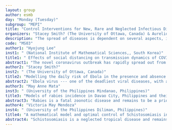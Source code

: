 ```yaml
---
layout: group
author: esmb
day: "Monday (Tuesday)"
subgroup: "MEPI"
title: "Control Interventions for New, Rare and Neglected Infectious Diseases"
organizers: "Stacey Smith? (The University of Ottawa, Canada) & Aurelio A. de los Reyes V (University of the Philippines Diliman)"
description: "The spread of diseases is dependent on several aspects, including the infectious source or agent, susceptible reservoirs and modes of transmission. These factors influence model development describing the disease dynamics. Thus, suitable models should be built, calibrated and adapted to a specific infectious diseases. Correspondingly, appropriate interventions should be identified to curb the spread of the disease. This symposium presents infectious disease models for new (COVID-19), rare (ebola) and neglected tropical diseases (rabies and schistosomiasis) and suggests policies to control the disease."
code: "MS03"
author1: "Hyojung Lee"
inst1: " (National Institute of Mathematical Sciences,, South Korea)"
title1: " Effects of social distancing on transmission dynamics of COVID19 in Republic of Korea"
abstract1: "The novel coronavirus outbreak has rapidly spread out from Wuhan, Hubei Province, China to other countries since December, 2019. The World Health Organization (WHO) declared the COVID-19 outbreak a global pandemic on March 11, 2020. The Korean government implemented the combined interventions including social distancing, and work-at-home policies. In this research, first, the epidemiological characteristics were analyzed in seven geographical areas in Korea. Second, we constructed a mathematical model to assess the control interventions including the social distancing. Third, the effective reproduction numbers by geographical area were estimated. Finally, we assessed the effect of the control strategies as time-dependent interventions using mathematical model approach on the COVID-19 spread to suggest the most effective intervention."
author2: "Stacey Smith?"
inst2: " (The University of Ottawa, Canada)"
title2: "Modelling the daily risk of Ebola in the presence and absence of a potential vaccine"
abstract2: "Ebola virus --- one of the deadliest viral diseases, with a mortality rate around 90% --- damages the immune system and organs, with symptoms including episodic fever, chills, malaise and myalgia. The Recombinant Vesicular Stomatitis Virus-based candidate vaccine (rVSV-ZEBOV) has demonstrated clinical efficacy against Ebola in ring-vaccination clinical trials. In order to evaluate the potential effect of this candidate vaccine, we developed risk equations for the daily risk of Ebola infection both currently and after vaccination. The risk equations account for the basic transmission probability of Ebola and the lowered risk due to various protection protocols: vaccination, hazmat suits, reduced contact with the infected living and dead bodies. Parameter space was sampled using Latin Hypercube Sampling, a statistical method for generating a near-random sample of parameter values. We found that at a high transmission rate of Ebola (i.e., if the transmission rate is greater than 90%), a large fraction of the population must be vaccinated ($>$80%) to achieve a 50% decrease in the daily risk of infection. If a vaccine is introduced, it must have at least 50% efficacy, and almost everyone in the affected areas must receive it to effectively control outbreaks of Ebola. These results indicate that a low-efficacy Ebola vaccine runs the risk of having vaccinated people be overconfident in a weak vaccine and hence the possibility that the vaccine could make the situation worse, unless the population can be sufficiently educated about the necessity for high vaccine uptake."
author3: "May Anne Mata"
inst3: " (University of the Philippines Mindanao, Philippines)"
title3: "Models of rabies incidence in Davao City, Philippines and their implications for policy makers"
abstract3: "Rabies is a fatal zoonotic disease and remains to be a priority health concern in the Philippines. The call to eradicate rabies in the Philippines by 2023 led Davao City public health officials to intensify the rabies control interventions. Despite the efforts done to mitigate the disease, rabies cases in dogs remain endemic. In this talk, I will present the status of canine rabies in Davao City as well as the modelling approaches we used to determine the associated factors affecting rabies incidence, explain the mechanisms behind the trend in monthly reported rabies cases, and to evaluate the impact of government-initiated interventions, climate variables, and dog information, which are known as potential disease drivers. Our results revealed that from model estimates, rabies in the city is not epidemic and in order to control the disease, the target vaccination coverage must be consistently met, and that dog population must be regulated. We recommend that the local government unit should consider our findings when conducting strategic planning sessions for achieving a rabies-free Davao City."
author4: "Victoria May Mendoza"
inst4: " (University of the Philippines Diliman, Philippines)"
title4: "A mathematical model and optimal control of Schistosomiasis in Agusan del Sur, Philippines"
abstract4: "Schistosomiasis is a neglected tropical disease and remains endemic in the Philippines, covering 28 provinces in 12 regions. Schistosomiasis in the Philippines is caused by textit{Schistosoma japonicum}, a zoonotic parasite which infects other mammalian hosts aside from humans.  In this work, we develop a mathematical model to study the transmission dynamics of schistosomiasis in Agusan del Sur, Philippines and investigate strategies to control and possibly eliminate the disease. We consider humans and carabaos as definitive hosts, and snails as intermediate hosts. Using the available schistosomiasis data from the Philippine Department of Health, we estimate the transmission probability and contact rate between snails and humans, and infectivities from humans and carabaos to snails. Implementation of multiple control strategies highlight the significance of an integrated approach in mitigating the disease. Improved surveillance and monitoring of cases, and the importance  of  accurate  and updated data are strongly emphasized."
---
```

